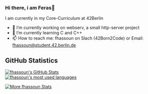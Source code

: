 ### Hi there, i am Feras👋

I am currently in my Core-Curriculum at 42Berlin 

- 🔭 I’m currently working on webserv, a small http-server project
- 🌱 I’m currently learning C and C++
- 📫 How to reach me: fhassoun on Slach (42Born2Code) or Email: fhassoun@student.42.berlin.de

## GitHub Statistics
[![fhassoun's GitHub Stats](https://github-readme-stats.vercel.app/api?username=fhassoun&show_icons=true&theme=radical)](https://github.com/fhassoun?tab=overview)
<br>
<a href="https://github.com/fhassoun?tab=overview">
<img align="center" alt="fhassoun's most used languages" src="https://github-readme-stats.vercel.app/api/top-langs/?username=fhassoun&layout=compact&langs_count=9&theme=radical&exclude_repo=Optifine-Mod-Coder-Pack-1.16.1,Projects"/>
<p><img align="center" src="https://github-readme-streak-stats.herokuapp.com/?user=fhassoun&theme=radical" alt="More fhassoun Stats" /></p>
</a>
<!--
**fhassoun/fhassoun** is a ✨ _special_ ✨ repository because its `README.md` (this file) appears on your GitHub profile.

Here are some ideas to get you started:

- 👯 I’m looking to collaborate on ...
- 🤔 I’m looking for help with ...
- 💬 Ask me about ...
- 😄 Pronouns: ...
- ⚡ Fun fact: ...


-->
